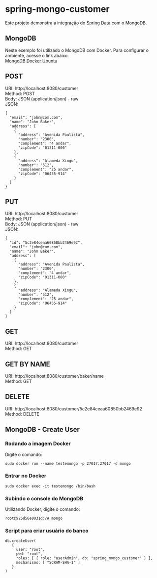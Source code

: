 # spring-mongo-customer
Este projeto demonstra a integração do Spring Data com o MongoDB.

## MongoDB
Neste exemplo foi utilizado o MongoDB com Docker. Para configurar o ambiente, acesse o link abaixo.  
[MongoDB Docker Ubuntu](http://maxidica.com/wp/mongodb-docker-ubuntu/)  

## POST
URI: http://localhost:8080/customer  
Method: POST  
Body: JSON (application/json) - raw  
JSON:  
```
{
  "email": "john@com.com",
  "name": "John Baker",
  "address": [
    {
      "address": "Avenida Paulista",
      "number": "2300",
      "complement": "4 andar",
      "zipCode": "01311-000"
    },
    {
      "address": "Alameda Xingu",
      "number": "512",
      "complement": "25 andar",
      "zipCode": "06455-914"
    }
  ]
}
```  

## PUT
URI: http://localhost:8080/customer  
Method: PUT  
Body: JSON (application/json) - raw  
JSON:  
```
{
  "id": "5c2e84ceaa60850bb2469e92",
  "email": "john@com.com",
  "name": "John Baker",
  "address": [
    {
      "address": "Avenida Paulista",
      "number": "2300",
      "complement": "4 andar",
      "zipCode": "01311-000"
    },
    {
      "address": "Alameda Xingu",
      "number": "512",
      "complement": "25 andar",
      "zipCode": "06455-914"
    }
  ]
}
```  

## GET
URI: http://localhost:8080/customer  
Method: GET  

## GET BY NAME
URI: http://localhost:8080/customer/baker/name  
Method: GET 

## DELETE
URI: http://localhost:8080/customer/5c2e84ceaa60850bb2469e92  
Method: DELETE  

## MongoDB - Create User
### Rodando a imagem Docker
Digite o comando:  

```
sudo docker run --name testemongo -p 27017:27017 -d mongo
```

### Entrar no Docker
```
sudo docker exec -it testemongo /bin/bash
```
### Subindo o console do MongoDB
Utilizando Docker, digite o comando:  

```
root@925d56e0031d:/# mongo
```

### Script para criar usuário do banco
```
db.createUser(
   {
     user: "root",
     pwd: "root",
     roles: [ { role: "userAdmin", db: "spring_mongo_customer" } ],
     mechanisms: [ "SCRAM-SHA-1" ]
   }
)
```